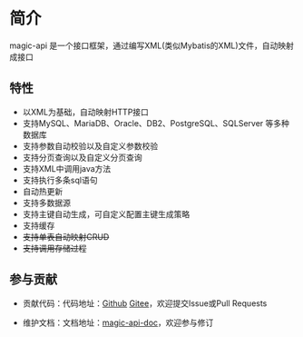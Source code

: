 # 简介

magic-api 是一个接口框架，通过编写XML(类似Mybatis的XML)文件，自动映射成接口

## 特性
-  以XML为基础，自动映射HTTP接口
-  支持MySQL、MariaDB、Oracle、DB2、PostgreSQL、SQLServer 等多种数据库
-  支持参数自动校验以及自定义参数校验
-  支持分页查询以及自定义分页查询
-  支持XML中调用java方法
-  支持执行多条sql语句
-  自动热更新
-  支持多数据源
-  支持主键自动生成，可自定义配置主键生成策略
-  支持缓存
-  ~~支持单表自动映射CRUD~~
-  ~~支持调用存储过程~~

## 参与贡献

- 贡献代码：代码地址：[Github](https://github.com/ssssssss-team/magic-api) [Gitee](https://gitee.com/ssssssss-team/magic-api)，欢迎提交Issue或Pull Requests

- 维护文档：文档地址：[magic-api-doc](https://github.com/ssssssss-team/magic-api-doc)，欢迎参与修订

